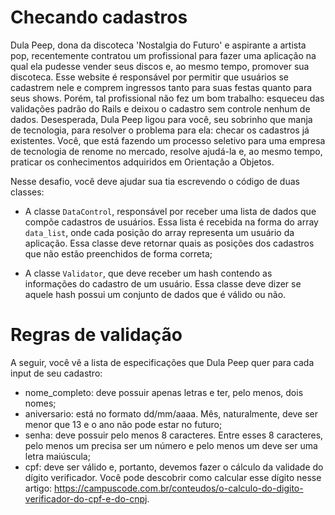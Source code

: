 # Checando cadastros

Dula Peep, dona da discoteca 'Nostalgia do Futuro' e aspirante a artista pop, recentemente contratou um profissional para fazer uma aplicação na qual ela pudesse vender seus discos e, ao mesmo tempo, promover sua discoteca. Esse website é responsável por permitir que usuários se cadastrem nele e comprem ingressos tanto para suas festas quanto para seus shows. Porém, tal profissional não fez um bom trabalho: esqueceu das validações padrão do Rails e deixou o cadastro sem controle nenhum de dados. Desesperada, Dula Peep ligou para você, seu sobrinho que manja de tecnologia, para resolver o problema para ela: checar os cadastros já existentes. Você, que está fazendo um processo seletivo para uma empresa de tecnologia de renome no mercado, resolve ajudá-la e, ao mesmo tempo, praticar os conhecimentos adquiridos em Orientação a Objetos.

Nesse desafio, você deve ajudar sua tia escrevendo o código de duas classes:

- A classe `DataControl`, responsável por receber uma lista de dados que compõe cadastros de usuários. Essa lista é recebida na forma do array `data_list`, onde cada posição do array representa um usuário da aplicação. Essa classe deve retornar quais as posições dos cadastros que não estão preenchidos de forma correta;

- A classe `Validator`, que deve receber um hash contendo as informações do cadastro de um usuário. Essa classe deve dizer se aquele hash possui um conjunto de dados que é válido ou não.

# Regras de validação

A seguir, você vê a lista de especificações que Dula Peep quer para cada input de seu cadastro:

- nome_completo: deve possuir apenas letras e ter, pelo menos, dois nomes;
- aniversario: está no formato dd/mm/aaaa. Mês, naturalmente, deve ser menor que 13 e o ano não pode estar no futuro;
- senha: deve possuir pelo menos 8 caracteres. Entre esses 8 caracteres, pelo menos um precisa ser um número e pelo menos um deve ser uma letra maiúscula;
- cpf: deve ser válido e, portanto, devemos fazer o cálculo da validade do dígito verificador. Você pode descobrir como calcular esse dígito nesse artigo: https://campuscode.com.br/conteudos/o-calculo-do-digito-verificador-do-cpf-e-do-cnpj.
